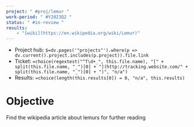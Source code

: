 ```yaml
---
project: " #proj/lemur "
work-period: " #Y2023Q2 "
status: " #in-review "
results:
    - "[wiki](https://en.wikipedia.org/wiki/Lemur)"
---
```


- Project hub: `$=dv.pages('"projects"').where(p => dv.current().project.includes(p.project)).file.link`
- Ticket: `=choice(regextest("^T\d+_", this.file.name), "[" + split(this.file.name, "_")[0] + "](http://tracking.website.com/" + split(this.file.name, "_")[0] + ")", "n/a")`
- Results: `=choice(length(this.results[0]) = 0, "n/a", this.results)`

# Objective

Find the wikipedia article about lemurs for further reading
